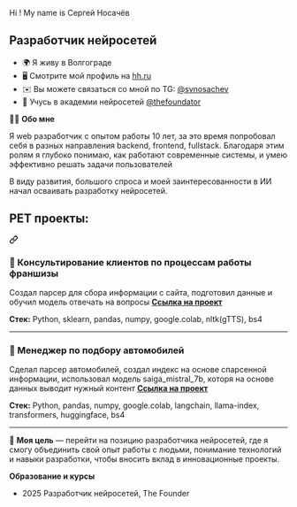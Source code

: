 Hi ! My name is Сергей Носачёв

Разработчик нейросетей
----------------------

* 🌍 Я живу в Волгограде
* 🖥️  Смотрите мой профиль на [hh.ru](http://volgograd.hh.ru/resume/1526069eff0e9b80290039ed1f565175715a79)
* ✉️  Вы можете связаться со мной по TG: [@svnosachev](mailto:@svnosachev)
* 🧠  Учусь в академии нейросетей <a href="https://t.me/thefoundator" rel="nofollow">@thefoundator</a>

<p dir="auto">👨&zwj;💻 <strong>Обо мне</strong></p>

<p dir="auto">Я web разработчик с опытом работы 10 лет, за это время попробовал себя в разных направления backend, frontend, fullstack. Благодаря этим ролям я глубоко понимаю, как работают современные системы, и умею эффективно решать задачи пользователей</p>
<p dir="auto">В виду развития, большого спроса и моей заинтересованности в ИИ начал осваивать разработку нейросетей.</p>

<div class="markdown-heading" dir="auto"><h2 class="heading-element" dir="auto">PET проекты:</h2><a id="user-content-pet-проекты" class="anchor" aria-label="Permalink: PET проекты:" href="#pet-проекты"><svg class="octicon octicon-link" viewBox="0 0 16 16" version="1.1" width="16" height="16" aria-hidden="true"><path d="m7.775 3.275 1.25-1.25a3.5 3.5 0 1 1 4.95 4.95l-2.5 2.5a3.5 3.5 0 0 1-4.95 0 .751.751 0 0 1 .018-1.042.751.751 0 0 1 1.042-.018 1.998 1.998 0 0 0 2.83 0l2.5-2.5a2.002 2.002 0 0 0-2.83-2.83l-1.25 1.25a.751.751 0 0 1-1.042-.018.751.751 0 0 1-.018-1.042Zm-4.69 9.64a1.998 1.998 0 0 0 2.83 0l1.25-1.25a.751.751 0 0 1 1.042.018.751.751 0 0 1 .018 1.042l-1.25 1.25a3.5 3.5 0 1 1-4.95-4.95l2.5-2.5a3.5 3.5 0 0 1 4.95 0 .751.751 0 0 1-.018 1.042.751.751 0 0 1-1.042.018 1.998 1.998 0 0 0-2.83 0l-2.5 2.5a1.998 1.998 0 0 0 0 2.83Z"></path></svg></a></div>

<h3 class="heading-element" dir="auto">📌 Консультирование клиентов по процессам работы франшизы</h3>
<p dir="auto">Создал парсер для сбора информации с сайта, подготовил данные и обучил модель отвечать на вопросы <a href="https://github.com/snosachyev/franchise"><strong>Ссылка на проект</strong></a></p>
<p dir="auto"><strong>Стек:</strong> Python, sklearn, pandas, numpy, google.colab, nltk(gTTS), bs4</p>
<hr>

<h3 class="heading-element" dir="auto">📌 Менеджер по подбору автомобилей</h3>
<p dir="auto">Сделал парсер автомобилей, создал индекс на основе спарсенной информации, использовал модель saiga_mistral_7b, которя на основе данных выводит нужный контент <a href="https://github.com/snosachyev/auto_manger"><strong>Ссылка на проект</strong></a></p>
<p dir="auto"><strong>Стек:</strong> Python, pandas, numpy, google.colab, langchain, llama-index, transformers, huggingface, bs4</p>
<hr>

<p dir="auto">🎯 <strong>Моя цель</strong> — перейти на позицию разработчика нейросетей, где я смогу объединить свой опыт работы с людьми, понимание технологий и навыки разработки, чтобы вносить вклад в инновационные проекты.</p>


<p dir="auto" class=""><strong>Образование и курсы</strong></p>

<ul dir="auto">
<li>2025 Разработчик нейросетей, The Founder</li>
</ul>
